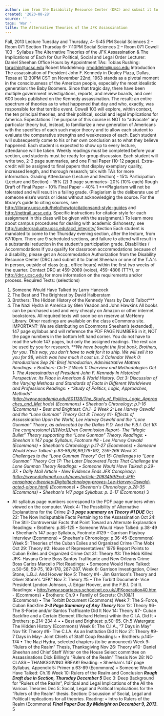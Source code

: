 ```yaml
---
author: ion from the Disability Resource Center (DRC) and submit it to
created: '2023-08-28'
source: ''
tags: 'War '
title: The Alternative Theories of the JFK Assassination
---
```


Fall, 2013
Lecture Tuesday and Thursday, 4- 5:45 PM
Social Sciences 2 – Room 071
Section Thursday 6- 7:10PM
Social Sciences 2 – Room 071
Cowell 103 - Syllabus
The Alternative Theories of the JFK Assassination
&
The Implications of Each for Our Political, Social and Legal Order
Lecturer: Daniel Sheehan
Office Hours by Appointment
TAs: Tobias Rushing: torushin@ucsc.edu
Robert Moddelmog: rmoddelm@ucsc.edu
Introduction
The assassination of President John F. Kennedy in Dealey Plaza, Dallas, Texas at 12:30PM CST
on November 22nd, 1963 stands as a pivotal moment in the consciousness of the American
people, especially the most idealistic generation: the Baby Boomers. Since that tragic day, there
have been multiple government investigations, reports, and review boards, and over 600 books
published on the Kennedy assassination. The result: an entire spectrum of theories as to what
happened that day and who, exactly, was responsible for that terrible event. Cowell 103 will
explore, within context, the ten principal theories, and their political, social and legal
implications for America.
Expectations
The purpose of this course is NOT to “advocate” any particular theory but, instead, to familiarize
a new generation of Americans with the specifics of each such major theory and to allow each
student to evaluate the comparative strengths and weaknesses of each. Each student will
subsequently come to his or her own conclusion as to what they believe happened.
Each student is expected to show up to every lecture, attendance will be taken. Weekly readings
must be completed before your section, and students must be ready for group discussion. Each
student will write two, 2-3 page summaries, and one Final Paper (10-12 pages). Extra-credit will
be assigned to final papers that display exemplary quality, increased length, and thorough
research; talk with TA’s for more information.
Grading
Attendance (Lecture and Section) - 15%
Participation (Lecture and Section) - 15%
(2) 3 page summaries- 20% (10% each)
Rough Draft of Final Paper - 10%
Final Paper - 40%
1
 ***Plagiarism will not be tolerated and will result in a failing grade.
(Plagiarism is the deliberate use of someone else’s words or ideas without acknowledging the
source. For the library’s guide to citing sources, see http://library.ucsc.edu/help/howto/citationsand-style-guides and http://nettrail.ucsc.edu. Specific instructions for
citation style for each assignment in this class will be given with the assignment.)
To learn more about campus procedures for dealing with academic dishonesty, see
http://undergraduate.ucsc.edu/acd_integrity/
Section
Each student is mandated to come to the Thursday evening section, after the lecture, from 67:10pm. There are 9 scheduled sections, and failure to attend will result in a substantial reduction
in the student's participation grade.
Disabilities / Accommodations
If you qualify for classroom accommodations because of a disability, please get an
Accommodation Authorization from the Disability Resource Center (DRC) and submit it to
Daniel Sheehan or one of the T.A.'s in person, outside of class (e.g., office hours) within the first
two weeks of the quarter. Contact DRC at 459-2089 (voice), 459-4806 (TTY), or
http://drc.ucsc.edu for more information on the requirements and/or process.
Required Texts: (selections)
1. Someone Would Have Talked by Larry Hancock
2. The Best and The Brightest by David Halberstam
3. Brothers: The Hidden History of the Kennedy Years by David Talbot***
4. The Nazi Hydra in America by Glen Yeadon and John Hawkins
All books can be purchased used and very cheaply on Amazon or other internet bookstores.
All required texts will soon be on reserve at McHenry Library.
Other readings are available on the class eCommons site.
IMPORTANT: We are distributing on Ecommons Sheehan’s (extended), 147 page syllabus
and will reference the PDF PAGE NUMBERS in it, NOT the page numbers in the bottom left
hand corner. You do not have to read the whole 147 pages, but only the assigned readings. The
rest can be used by you for research.
***We have bought the first book, Brothers, for you. This way, you don't have to wait for it to
ship. We will sell it to you for $8, which was how much it cost us.
2
 Calendar
Week 0: Introductions
Sep 26: Brief Introduction, Administrative Matters
Readings:
• Brothers: Ch.1- 2
Week 1: Overview and Methodologies
Oct 1: The Assassination of President John F. Kennedy In Historical Perspective: Its Place in
American & World History.
Oct 3: Discussion of the Varying Methods and Standards of Facts in Different Worldviews and
Professions
Readings:
• “Study of Politics, Logic, Approaches, Methods”
(http://www.academia.edu/801138/The_Study_of_Politics_Logic_Approaches_and_Met
hods) (Ecommons)
• Sheehan's Chronology: p.1-16 (Ecommons)
• Best and Brightest: Ch.1- 2
Week 2: Lee Harvey Oswald and the “Lone Gunman” Theory
Oct 8: Theory #1- Effects of Assassination Upon the World, Lee Harvey Oswald and the “Lone
Gunman” Theory, as advocated by the Dallas P.D. And the F.B.I.
Oct 10: The congressional [[[[War]]]]ren Commission Report- The “Magic Bullet” Theory supporting
the “Lone Gunman” Theory.
Readings:
• Sheehan's 147 page Syllabus, Footnote #8 - Lee Harvey Oswald (Ecommons)
• Sheehan's Chronology: p.17-27 (Ecommons)
• Someone Would Have Talked: p.83-86,98,99,179-192, 259-266
Week 3: Challenges to the “Lone Gunman Theory”
Oct 15: Challenges to “Lone Gunman” Theory
Oct 17: The Later Discovered Facts That Challenge the Lone Gunman Theory
Readings:
• Someone Would Have Talked: p.29-37.
• Daily Mail Article - New Evidence Ends JFK Conspiracy:
(http://www.dailymail.co.uk/news/article-2063459/End-JFK-conspiracy-theories-Digitaltechnology-proves-Lee-Harvey-Oswald-acted-alone.html) (Ecommons)
• Sheehan's Chronology: p.28-35 (Ecommons)
•
Sheehan's 147 page Syllabus: p. 2-17 (Ecommons)*
3
 * All syllabus page numbers correspond to the PDF page numbers when viewed on the
computer.
Week 4: The Possibility of Alternative Explanations for the Crime
***2-3 page summary on Theory #1 DUE***
Oct 22: The Now Indisputable Facts Pertaining to the Assassination
Oct 24: The Still-Controversial Facts that Point Toward an Alternate Explanation
Readings:
• Brothers: p.85-125
• Someone Would Have Talked: p.38-49
• Sheehan's 147 page Syllabus, Footnote #129 - Garrison Playboy Interview (Ecommons)
• Sheehan's Chronology: p.36-45 (Ecommons)
Week 5: Theories of the Cuban Exiles and Organized Crime (The Mob)
Oct 29: Theory #2: House of Representatives' 1979 Report Points to Cuban Exiles and
Organized Crime
Oct 31: Theory #3: The Mob Killed JFK: Havana Crime Boss Santos Trafficante and New
Orleans Crime Boss Carlos Marcello Plot
Readings:
•
Someone Would Have Talked: p.50-58, 59-75, 169-178, 267-287.
Week 6: Garrison Investigation, Oliver Stone, L.B.J. And Hoover
Nov 5: Theory #4- Jim Garrison's Theory and Oliver Stone's “JFK”
Nov 7: Theory #5 – The Torbitt Document- Vice President Lyndon Johnson, J. Edgar Hoover,
and the F.B.I. Did It.
Readings:
• http://www.spartacus.schoolnet.co.uk/JFKoperation40.htm - (Ecommons)
• Brothers: Ch.9
• Family of Secrets: Ch.10&11 (Ecommons)
• The Torbitt Document (Ecommons)
Week 7: The S-Force, Cuban Backfire
***2-3 Page Summary of Any Theory***
Nov 12: Theory #6- The S-Force and/or Santos Trafficante Did It
Nov 14: Theory #7- Cuban Backfire and a Certain Element (Richard Helms) within the C.I.A.
Did It
• Brothers: p.214-234
4
 •
•
Best and Brightest: p.50-65. Ch.5
Watergate: The Hidden History (Ecommons)
Week 8: The C.I.A., “7 Days in May”
Nov 19: Theory #8- The C.I.A. As an Institution Did It
Nov 21: Theory #9- 7 Days in May- Joint Chiefs of Staff Coup
Readings:
• Brothers: p.145-174
• The Nazi Hydra, selected chapters (to be announced)
Week 9: “Rulers of the Realm” Thesis, Thanksgiving
Nov 26: Theory #10- Daniel Sheehan and Chief Staff Writer on the House Select committee on
Assassinations Dick Billing's “Rulers of the Realm” Thesis
Nov 28: NO CLASS – THANKSGIVING BREAK!
Reading:
• Sheehan's 147 page Syllabus, Appendix 5: Primer p.63-89 (Ecommons)
• Someone Would Have Talked: Ch.19
Week 10: Rulers of the Realm and Conclusion
***Rough Draft due in Section, Thursday December 5***
Dec 3: Deep Background for “Rulers of the Realm”, Political and Legal Implications of the All
the Various Theories
Dec 5: Social, Legal and Political Implications for the “Rulers of the Realm” thesis.
Section: Discussion of Social, Legal and Political Implications for all theories.
Reading:
• Intro to Rulers of the Realm (Ecommons)
***Final Paper Due By Midnight on December 9, 2013.***
5